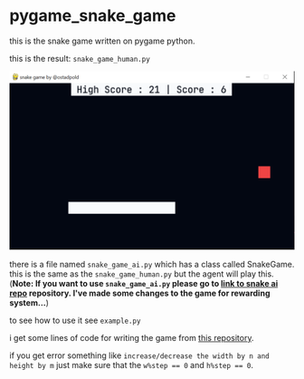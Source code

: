 # pygame_snake_game

this is the snake game written on pygame python.

this is the result: `snake_game_human.py`

![picture of snake game](./image.png)

there is a file named `snake_game_ai.py` which has a class called SnakeGame. this is the same as the `snake_game_human.py` but the agent will play this. (**Note: If you want to use `snake_game_ai.py` please go to [link to snake ai repo](https://github.com/ostadnavid/snake_ai) repository. I've made some changes to the game for rewarding system...**)

to see how to use it see `example.py`

i get some lines of code for writing the game from [this repository](https://github.com/rajatdiptabiswas/snake-pygame).

if you get error something like `increase/decrease the width by n and height by m` just make sure that the `w%step == 0` and `h%step == 0`.

